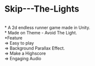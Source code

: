<h1>Skip---The-Lights</h1> <br>
* A 2d endless runner game made in Unity.  <br>
* Made on Theme - Avoid The Light. <br>
*Feature  <br>
=> Easy to play <br>
=> Background Parallax Effect.<br>
=> Make a Highscore<br>
=> Engaging Audio<br>
